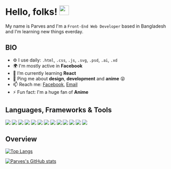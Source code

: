 # Hello, folks! <img src="https://raw.githubusercontent.com/MartinHeinz/MartinHeinz/master/wave.gif" width="30px">
My name is Parves and I'm a `Front-End Web Developer` based in Bangladesh and I'm learning new things everday.
## BIO
- ⚙️ I use daily: `.html`, `.css`, `.js`, `.svg`, `.psd`, `.ai`, `.xd`
- 🌍 I'm mostly active in **Facebook**
- 🌱 I’m currently learning **React**
- 💬 Ping me about **design**, **development** and **anime** :stuck_out_tongue_closed_eyes:
- 📫 Reach me: [Facebook](https://www.facebook.com/Iamparves/), [Email](mailto:itzparves@gmail.com/)
- ⚡️ Fun fact: I'm a huge fan of **Anime**

## Languages, Frameworks & Tools
![](https://img.shields.io/badge/OS-Windows-informational?style=flat&logo=windows&logoColor=white&color=628FDB)
![](https://img.shields.io/badge/Editor-VS&nbsp;Code-informational?style=flat&logo=visual%20studio&logoColor=white&color=628FDB)
![](https://img.shields.io/badge/Browser-Brave-informational?style=flat&logo=brave&logoColor=white&color=628FDB)
![](https://img.shields.io/badge/Code-HTML-informational?style=flat&logo=html5&logoColor=white&color=628FDB)
![](https://img.shields.io/badge/Code-CSS-informational?style=flat&logo=css3&logoColor=white&color=628FDB)
![](https://img.shields.io/badge/Code-SASS-informational?style=flat&logo=sass&logoColor=white&color=628FDB)
![](https://img.shields.io/badge/Code-Bootstrap-informational?style=flat&logo=bootstrap&logoColor=white&color=628FDB)
![](https://img.shields.io/badge/Code-Javascript-informational?style=flat&logo=javascript&logoColor=white&color=628FDB)
![](https://img.shields.io/badge/Code-React-informational?style=flat&logo=react&logoColor=white&color=628FDB)
![](https://img.shields.io/badge/Shell-Git&nbsp;Bash-informational?style=flat&logo=git&logoColor=white&color=628FDB)
![](https://img.shields.io/badge/Tool-Photoshop-informational?style=flat&logo=adobe%20photoshop&logoColor=white&color=628FDB)
![](https://img.shields.io/badge/Tool-Illustrator-informational?style=flat&logo=adobe%20illustrator&logoColor=white&color=628FDB)
![](https://img.shields.io/badge/Tool-Adobe&nbsp;XD-informational?style=flat&logo=adobe%20xd&logoColor=white&color=628FDB)

## Overview

[![Top Langs](https://github-readme-stats.vercel.app/api/top-langs/?username=iamparves&layout=compact&theme=tokyonight)](https://github.com/iamparves/github-readme-stats)

[![Parves's GitHub stats](https://github-readme-stats.vercel.app/api?username=iamparves&count_private=true&show_icons=true&theme=tokyonight)](https://github.com/iamparves/github-readme-stats)
